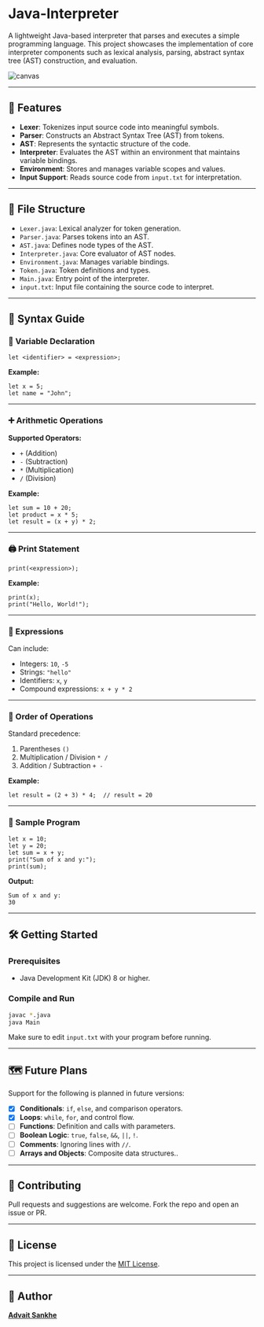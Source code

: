 # Java-Interpreter

A lightweight Java-based interpreter that parses and executes a simple programming language. This project showcases the implementation of core interpreter components such as lexical analysis, parsing, abstract syntax tree (AST) construction, and evaluation.

![canvas](https://github.com/user-attachments/assets/058e4996-adf8-4e5c-8090-e9271916e406)

---

## 🚀 Features

- **Lexer**: Tokenizes input source code into meaningful symbols.
- **Parser**: Constructs an Abstract Syntax Tree (AST) from tokens.
- **AST**: Represents the syntactic structure of the code.
- **Interpreter**: Evaluates the AST within an environment that maintains variable bindings.
- **Environment**: Stores and manages variable scopes and values.
- **Input Support**: Reads source code from `input.txt` for interpretation.

---

## 📁 File Structure

- `Lexer.java`: Lexical analyzer for token generation.
- `Parser.java`: Parses tokens into an AST.
- `AST.java`: Defines node types of the AST.
- `Interpreter.java`: Core evaluator of AST nodes.
- `Environment.java`: Manages variable bindings.
- `Token.java`: Token definitions and types.
- `Main.java`: Entry point of the interpreter.
- `input.txt`: Input file containing the source code to interpret.

---

## 🧠 Syntax Guide

### 🧮 Variable Declaration

```plaintext
let <identifier> = <expression>;
```

**Example:**
```plaintext
let x = 5;
let name = "John";
```

---

### ➕ Arithmetic Operations

**Supported Operators:**
- `+` (Addition)
- `-` (Subtraction)
- `*` (Multiplication)
- `/` (Division)

**Example:**
```plaintext
let sum = 10 + 20;
let product = x * 5;
let result = (x + y) * 2;
```

---

### 🖨️ Print Statement

```plaintext
print(<expression>);
```

**Example:**
```plaintext
print(x);
print("Hello, World!");
```

---

### 🧠 Expressions

Can include:
- Integers: `10`, `-5`
- Strings: `"hello"`
- Identifiers: `x`, `y`
- Compound expressions: `x + y * 2`

---

### 📂 Order of Operations

Standard precedence:
1. Parentheses `()`
2. Multiplication / Division `* /`
3. Addition / Subtraction `+ -`

**Example:**
```plaintext
let result = (2 + 3) * 4;  // result = 20
```

---

### 📝 Sample Program

```plaintext
let x = 10;
let y = 20;
let sum = x + y;
print("Sum of x and y:");
print(sum);
```

**Output:**
```plaintext
Sum of x and y:
30
```

---

## 🛠️ Getting Started

### Prerequisites

- Java Development Kit (JDK) 8 or higher.

### Compile and Run

```bash
javac *.java
java Main
```

Make sure to edit `input.txt` with your program before running.

---

## 🗺️ Future Plans

Support for the following is planned in future versions:

- [x] **Conditionals**: `if`, `else`, and comparison operators.
- [x] **Loops**: `while`, `for`, and control flow.
- [ ] **Functions**: Definition and calls with parameters.
- [ ] **Boolean Logic**: `true`, `false`, `&&`, `||`, `!`.
- [ ] **Comments**: Ignoring lines with `//`.
- [ ] **Arrays and Objects**: Composite data structures..

---

## 🤝 Contributing

Pull requests and suggestions are welcome. Fork the repo and open an issue or PR.

---

## 📜 License

This project is licensed under the [MIT License](LICENSE).

---

## 👤 Author

**[Advait Sankhe](https://github.com/AdvaitSan)**

